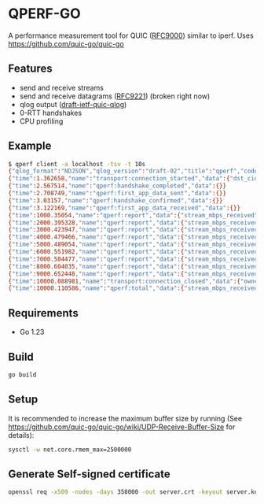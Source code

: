 # QPERF-GO

A performance measurement tool for QUIC ([RFC9000](https://datatracker.ietf.org/doc/html/rfc9000)) similar to iperf.
Uses https://github.com/quic-go/quic-go

## Features

- send and receive streams
- send and receive datagrams ([RFC9221](https://datatracker.ietf.org/doc/html/rfc9221)) (broken right now)
- qlog output ([draft-ietf-quic-qlog](https://datatracker.ietf.org/doc/draft-ietf-quic-qlog-main-schema/))
- 0-RTT handshakes
- CPU profiling

## Example
```bash
$ qperf client -a localhost -tsv -t 10s
{"qlog_format":"NDJSON","qlog_version":"draft-02","title":"qperf","code_version":"(devel)","trace":{"vantage_point":{"type":"client"},"common_fields":{"reference_time":1725288150744.6677,"time_format":"relative"}}}
{"time":1.362658,"name":"transport:connection_started","data":{"dst_cid":"b5803e506576ef35b7aef890"}}
{"time":2.567514,"name":"qperf:handshake_completed","data":{}}
{"time":2.708749,"name":"qperf:first_app_data_sent","data":{}}
{"time":3.03157,"name":"qperf:handshake_confirmed","data":{}}
{"time":3.122169,"name":"qperf:first_app_data_received","data":{}}
{"time":1000.35054,"name":"qperf:report","data":{"stream_mbps_received":7865.838,"stream_bytes_received":983565700,"period":1000.3416}}
{"time":2000.395328,"name":"qperf:report","data":{"stream_mbps_received":7966.526,"stream_bytes_received":995860348,"period":1000.04486}}
{"time":3000.423947,"name":"qperf:report","data":{"stream_mbps_received":7920.57,"stream_bytes_received":990099584,"period":1000.02856}}
{"time":4000.479466,"name":"qperf:report","data":{"stream_mbps_received":7893.4785,"stream_bytes_received":986739584,"period":1000.0556}}
{"time":5000.489054,"name":"qperf:report","data":{"stream_mbps_received":7984.5034,"stream_bytes_received":998072448,"period":1000.0096}}
{"time":6000.551982,"name":"qperf:report","data":{"stream_mbps_received":7968.698,"stream_bytes_received":996150016,"period":1000.0629}}
{"time":7000.584477,"name":"qperf:report","data":{"stream_mbps_received":7925.5615,"stream_bytes_received":990727424,"period":1000.0325}}
{"time":8000.604035,"name":"qperf:report","data":{"stream_mbps_received":7883.597,"stream_bytes_received":985469056,"period":1000.0196}}
{"time":9000.652448,"name":"qperf:report","data":{"stream_mbps_received":7903.3945,"stream_bytes_received":987972096,"period":1000.04834}}
{"time":10000.088981,"name":"transport:connection_closed","data":{"owner":"local","application_code":0,"reason":"no error"}}
{"time":10000.110586,"name":"qperf:total","data":{"stream_mbps_received":7920.8677,"stream_bytes_received":9901185920,"period":10000.102}}
```

## Requirements
- Go 1.23

## Build
```bash
go build
```

## Setup
It is recommended to increase the maximum buffer size by running (See https://github.com/quic-go/quic-go/wiki/UDP-Receive-Buffer-Size for details):

```bash
sysctl -w net.core.rmem_max=2500000
```

## Generate Self-signed certificate
```bash
openssl req -x509 -nodes -days 358000 -out server.crt -keyout server.key -config server.req
```